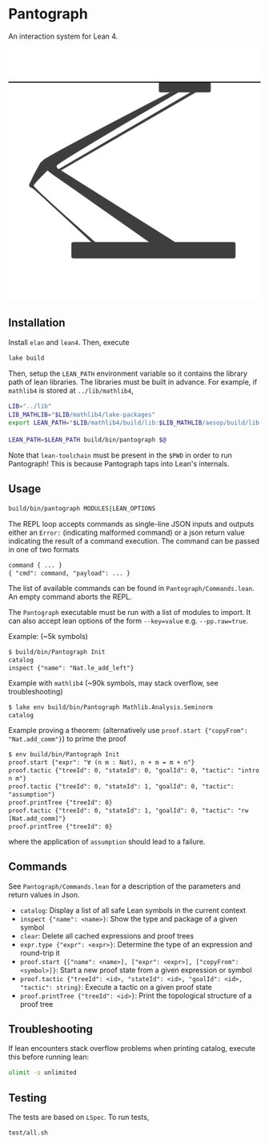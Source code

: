 # Pantograph

An interaction system for Lean 4.

![Pantograph](doc/icon.svg)

## Installation

Install `elan` and `lean4`. Then, execute
``` sh
lake build
```
Then, setup the `LEAN_PATH` environment variable so it contains the library path of lean libraries. The libraries must be built in advance. For example, if `mathlib4` is stored at `../lib/mathlib4`,
``` sh
LIB="../lib"
LIB_MATHLIB="$LIB/mathlib4/lake-packages"
export LEAN_PATH="$LIB/mathlib4/build/lib:$LIB_MATHLIB/aesop/build/lib:$LIB_MATHLIB/Qq/build/lib:$LIB_MATHLIB/std/build/lib"

LEAN_PATH=$LEAN_PATH build/bin/pantograph $@
```
Note that `lean-toolchain` must be present in the `$PWD` in order to run Pantograph! This is because Pantograph taps into Lean's internals.

## Usage

``` sh
build/bin/pantograph MODULES|LEAN_OPTIONS
```

The REPL loop accepts commands as single-line JSON inputs and outputs either an
`Error:` (indicating malformed command) or a json return value indicating the
result of a command execution.  The command can be passed in one of two formats
```
command { ... }
{ "cmd": command, "payload": ... }
```
The list of available commands can be found in `Pantograph/Commands.lean`. An
empty command aborts the REPL.

The `Pantograph` executable must be run with a list of modules to import. It can
also accept lean options of the form `--key=value` e.g. `--pp.raw=true`.

Example: (~5k symbols)
```
$ build/bin/Pantograph Init
catalog
inspect {"name": "Nat.le_add_left"}
```
Example with `mathlib4` (~90k symbols, may stack overflow, see troubleshooting)
```
$ lake env build/bin/Pantograph Mathlib.Analysis.Seminorm
catalog
```
Example proving a theorem: (alternatively use `proof.start {"copyFrom": "Nat.add_comm"}`) to prime the proof
```
$ env build/bin/Pantograph Init
proof.start {"expr": "∀ (n m : Nat), n + m = m + n"}
proof.tactic {"treeId": 0, "stateId": 0, "goalId": 0, "tactic": "intro n m"}
proof.tactic {"treeId": 0, "stateId": 1, "goalId": 0, "tactic": "assumption"}
proof.printTree {"treeId": 0}
proof.tactic {"treeId": 0, "stateId": 1, "goalId": 0, "tactic": "rw [Nat.add_comm]"}
proof.printTree {"treeId": 0}
```
where the application of `assumption` should lead to a failure.

## Commands

See `Pantograph/Commands.lean` for a description of the parameters and return values in Json.
- `catalog`: Display a list of all safe Lean symbols in the current context
- `inspect {"name": <name>}`: Show the type and package of a given symbol
- `clear`: Delete all cached expressions and proof trees
- `expr.type {"expr": <expr>}`: Determine the type of an expression and round-trip it
- `proof.start {["name": <name>], ["expr": <expr>], ["copyFrom": <symbol>]}`: Start a new proof state from a given expression or symbol
- `proof.tactic {"treeId": <id>, "stateId": <id>, "goalId": <id>, "tactic": string}`: Execute a tactic on a given proof state
- `proof.printTree {"treeId": <id>}`: Print the topological structure of a proof tree

## Troubleshooting

If lean encounters stack overflow problems when printing catalog, execute this before running lean:
```sh
ulimit -s unlimited
```

## Testing

The tests are based on `LSpec`. To run tests,
``` sh
test/all.sh
```


